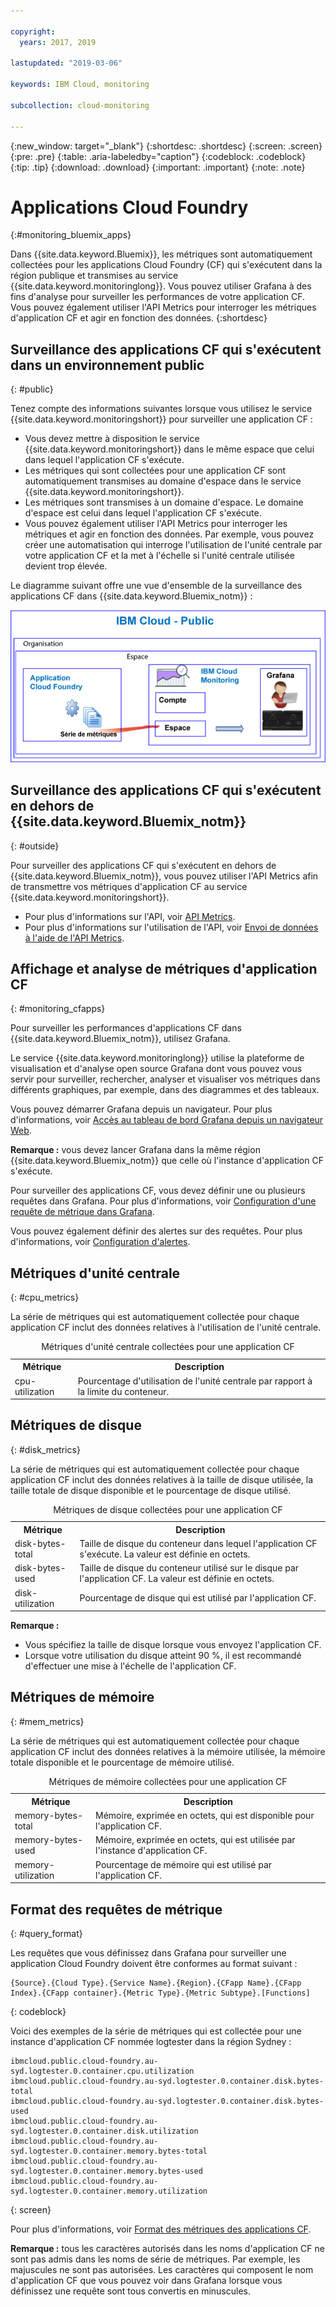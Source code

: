 ```yaml
---

copyright:
  years: 2017, 2019

lastupdated: "2019-03-06"

keywords: IBM Cloud, monitoring

subcollection: cloud-monitoring

---
```


{:new_window: target="_blank"}
{:shortdesc: .shortdesc}
{:screen: .screen}
{:pre: .pre}
{:table: .aria-labeledby="caption"}
{:codeblock: .codeblock}
{:tip: .tip}
{:download: .download}
{:important: .important}
{:note: .note}


# Applications Cloud Foundry
 {:#monitoring_bluemix_apps}

Dans {{site.data.keyword.Bluemix}}, les métriques sont automatiquement collectées pour les applications Cloud Foundry (CF) qui s'exécutent dans la région publique et transmises au service {{site.data.keyword.monitoringlong}}. Vous pouvez utiliser Grafana à des fins d'analyse pour surveiller les performances de votre application CF. Vous pouvez également utiliser l'API Metrics pour interroger les métriques d'application CF et agir en fonction des données.
{:shortdesc}


## Surveillance des applications CF qui s'exécutent dans un environnement public
{: #public}


Tenez compte des informations suivantes lorsque vous utilisez le service {{site.data.keyword.monitoringshort}} pour surveiller une application CF :

* Vous devez mettre à disposition le service {{site.data.keyword.monitoringshort}} dans le même espace que celui dans lequel l'application CF s'exécute.
* Les métriques qui sont collectées pour une application CF sont automatiquement transmises au domaine d'espace dans le service {{site.data.keyword.monitoringshort}}. 
* Les métriques sont transmises à un domaine d'espace. Le domaine d'espace est celui dans lequel l'application CF s'exécute. 
* Vous pouvez également utiliser l'API Metrics pour interroger les métriques et agir en fonction des données. Par exemple, vous pouvez créer une automatisation qui interroge l'utilisation de l'unité centrale par votre application CF et la met à l'échelle si l'unité centrale utilisée devient trop élevée.

Le diagramme suivant offre une vue d'ensemble de la surveillance des applications CF dans {{site.data.keyword.Bluemix_notm}} :

![High level view of monitoring of CF apps in the {{site.data.keyword.Bluemix_notm}}](images/cfapp_metrics_ov.png "Présentation générale de la surveillance des applications CF dans {{site.data.keyword.Bluemix_notm}}")

## Surveillance des applications CF qui s'exécutent en dehors de {{site.data.keyword.Bluemix_notm}}
{: #outside}

Pour surveiller des applications CF qui s'exécutent en dehors de {{site.data.keyword.Bluemix_notm}}, vous pouvez utiliser l'API Metrics afin de transmettre vos métriques d'application CF au service {{site.data.keyword.monitoringshort}}.

* Pour plus d'informations sur l'API, voir [API Metrics](https://console.bluemix.net/apidocs/927-ibm-cloud-monitoring-metrics-api?&language=node#introduction).
* Pour plus d'informations sur l'utilisation de l'API, voir [Envoi de données à l'aide de l'API Metrics](/docs/services/cloud-monitoring/send-metrics/send_data_api.html#send_data_api).




## Affichage et analyse de métriques d'application CF
{: #monitoring_cfapps}

Pour surveiller les performances d'applications CF dans {{site.data.keyword.Bluemix_notm}}, utilisez Grafana. 

Le service {{site.data.keyword.monitoringlong}} utilise la plateforme de visualisation et d'analyse open source Grafana dont vous pouvez vous servir pour surveiller, rechercher, analyser et visualiser vos métriques dans différents graphiques, par exemple, dans des diagrammes et des tableaux.

Vous pouvez démarrer Grafana depuis un navigateur. Pour plus d'informations, voir [Accès au tableau de bord Grafana depuis un navigateur Web](/docs/services/cloud-monitoring/grafana/navigating_grafana.html#launch_grafana_from_browser).

**Remarque :** vous devez lancer Grafana dans la même région {{site.data.keyword.Bluemix_notm}} que celle où l'instance d'application CF s'exécute.


Pour surveiller des applications CF, vous devez définir une ou plusieurs requêtes dans Grafana. Pour plus d'informations, voir [Configuration d'une requête de métrique dans Grafana](/docs/services/cloud-monitoring/grafana/define_query.html#define_query). 

Vous pouvez également définir des alertes sur des requêtes. Pour plus d'informations, voir [Configuration d'alertes](/docs/services/cloud-monitoring/config_alerts_ov.html#config_alerts_ov).



## Métriques d'unité centrale
{: #cpu_metrics}

La série de métriques qui est automatiquement collectée pour chaque application CF inclut des données relatives à l'utilisation de l'unité centrale.


<table>
  <caption>Métriques d'unité centrale collectées pour une application CF</caption>
  <tr>
    <th>Métrique</th>
    <th>Description</th>
  </tr>
  <tr>
    <td>cpu-utilization</td>
    <td>Pourcentage d'utilisation de l'unité centrale par rapport à la limite du conteneur.</td>
  </tr>
</table>


## Métriques de disque
{: #disk_metrics}

La série de métriques qui est automatiquement collectée pour chaque application CF inclut des données relatives à la taille de disque utilisée, la taille totale de disque disponible et le pourcentage de disque utilisé.


<table>
  <caption>Métriques de disque collectées pour une application CF</caption>
  <tr>
    <th>Métrique</th>
    <th>Description</th>
  </tr>
  <tr>
    <td>disk-bytes-total</td>
    <td>Taille de disque du conteneur dans lequel l'application CF s'exécute. La valeur est définie en octets.</td>
  </tr>
  <tr>
    <td>disk-bytes-used</td>
    <td>Taille de disque du conteneur utilisé sur le disque par l'application CF. La valeur est définie en octets.</td>
  </tr>
  <tr>
    <td>disk-utilization</td>
    <td>Pourcentage de disque qui est utilisé par l'application CF.</td>
  </tr>
</table>

**Remarque :** 

* Vous spécifiez la taille de disque lorsque vous envoyez l'application CF.
* Lorsque votre utilisation du disque atteint 90 %, il est recommandé d'effectuer une mise à l'échelle de l'application CF.

## Métriques de mémoire
{: #mem_metrics}

La série de métriques qui est automatiquement collectée pour chaque application CF inclut des données relatives à la mémoire utilisée, la mémoire totale disponible et le pourcentage de mémoire utilisé.

<table>
  <caption>Métriques de mémoire collectées pour une application CF</caption>
  <tr>
    <th>Métrique</th>
    <th>Description</th>
  </tr>
  <tr>
    <td>memory-bytes-total</td>
    <td>Mémoire, exprimée en octets, qui est disponible pour l'application CF.</td>
  </tr>
  <tr>
    <td>memory-bytes-used</td>
    <td>Mémoire, exprimée en octets, qui est utilisée par l'instance d'application CF.</td>
  </tr>
  <tr>
    <td>memory-utilization</td>
    <td>Pourcentage de mémoire qui est utilisé par l'application CF.</td>
  </tr>
</table>


## Format des requêtes de métrique
{: #query_format}


Les requêtes que vous définissez dans Grafana pour surveiller une application Cloud Foundry doivent être conformes au format suivant : 

```
{Source}.{Cloud Type}.{Service Name}.{Region}.{CFapp Name}.{CFapp Index}.{CFapp container}.{Metric Type}.{Metric Subtype}.[Functions]
```
{: codeblock}

Voici des exemples de la série de métriques qui est collectée pour une instance d'application CF nommée logtester dans la région Sydney :

```
ibmcloud.public.cloud-foundry.au-syd.logtester.0.container.cpu.utilization
ibmcloud.public.cloud-foundry.au-syd.logtester.0.container.disk.bytes-total
ibmcloud.public.cloud-foundry.au-syd.logtester.0.container.disk.bytes-used
ibmcloud.public.cloud-foundry.au-syd.logtester.0.container.disk.utilization
ibmcloud.public.cloud-foundry.au-syd.logtester.0.container.memory.bytes-total
ibmcloud.public.cloud-foundry.au-syd.logtester.0.container.memory.bytes-used
ibmcloud.public.cloud-foundry.au-syd.logtester.0.container.memory.utilization
```
{: screen}

Pour plus d'informations, voir [Format des métriques des applications CF](/docs/services/cloud-monitoring/reference/cfapps_metrics_format.html#cfapps_metrics_format).

**Remarque :** tous les caractères autorisés dans les noms d'application CF ne sont pas admis dans les noms de série de métriques. Par exemple, les majuscules ne sont pas autorisées. Les caractères qui composent le nom d'application CF que vous pouvez voir dans Grafana lorsque vous définissez une requête sont tous convertis en minuscules.




